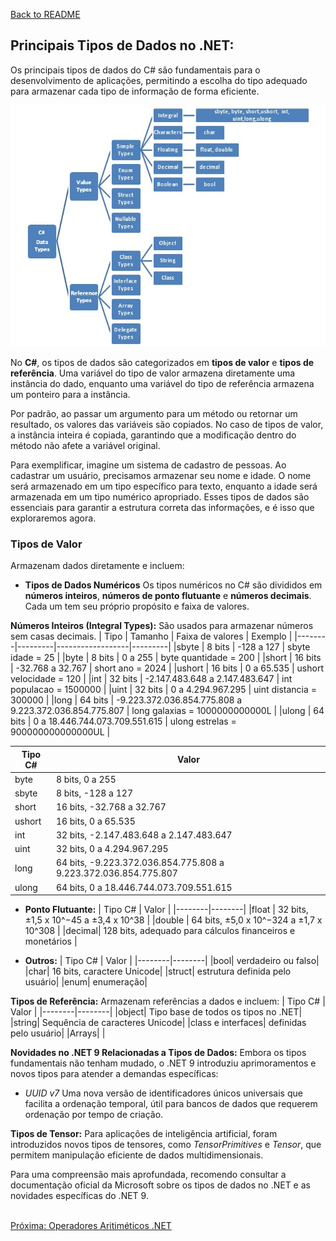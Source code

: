 [Back to README](../README.md)

## Principais Tipos de Dados no .NET:
Os principais tipos de dados do C# são fundamentais para o desenvolvimento de aplicações, permitindo a escolha do tipo adequado para armazenar cada tipo de informação de forma eficiente.

![](img/data-types.jpg)

No **C#**, os tipos de dados são categorizados em **tipos de valor** e **tipos de referência**. Uma variável do tipo de valor 
armazena diretamente uma instância do dado, enquanto uma variável do tipo de referência armazena um ponteiro para a instância.

Por padrão, ao passar um argumento para um método ou retornar um resultado, os valores das variáveis são copiados. No caso de tipos de valor, a instância inteira é copiada, garantindo que a modificação dentro do método não afete a variável original.

Para exemplificar, imagine um sistema de cadastro de pessoas. Ao cadastrar um usuário, precisamos armazenar seu nome e idade. O nome será armazenado em um tipo específico para texto, enquanto a idade será armazenada em um tipo numérico apropriado. Esses tipos de dados são essenciais para garantir a estrutura correta das informações, e é isso que exploraremos agora.

### Tipos de Valor
Armazenam dados diretamente e incluem:​

- **Tipos de Dados Numéricos**
Os tipos numéricos no C# são divididos em **números inteiros**, **números de ponto flutuante** e **números decimais**. 
Cada um tem seu próprio propósito e faixa de valores.

**Números Inteiros (Integral Types):**
São usados para armazenar números sem casas decimais.
| Tipo   | Tamanho | Faixa de valores | Exemplo |
|--------|---------|------------------|---------|
|sbyte   | 8 bits	 | -128 a 127	      | sbyte idade = 25 |
|byte	   | 8 bits	 | 0 a 255	        | byte quantidade = 200 |
|short	 | 16 bits | -32.768 a 32.767	| short ano = 2024 |
|ushort	 | 16 bits |	0 a 65.535	    | ushort velocidade = 120 |
|int	   | 32 bits |	-2.147.483.648 a 2.147.483.647 | int populacao = 1500000 |
|uint	   | 32 bits |	0 a 4.294.967.295	| uint distancia = 300000 |
|long	   | 64 bits |	-9.223.372.036.854.775.808 a 9.223.372.036.854.775.807	| long galaxias = 1000000000000L |
|ulong	 | 64 bits |	0 a 18.446.744.073.709.551.615	| ulong estrelas = 900000000000000UL |



| Tipo C# | Valor  |
|--------|--------|
|byte | 8 bits, 0 a 255 |
|sbyte | 8 bits, -128 a 127 |
|short | 16 bits, -32.768 a 32.767 |
|ushort | 16 bits, 0 a 65.535
|int | 32 bits, -2.147.483.648 a 2.147.483.647 |
|uint | 32 bits, 0 a 4.294.967.295 |
|long | 64 bits, -9.223.372.036.854.775.808 a 9.223.372.036.854.775.807 |
|ulong | 64 bits, 0 a 18.446.744.073.709.551.615 |

- **Ponto Flutuante:**
| Tipo C# | Valor  |
|--------|--------|
|float | 32 bits, ±1,5 x 10^−45 a ±3,4 x 10^38 |
|double | 64 bits, ±5,0 x 10^−324 a ±1,7 x 10^308 |
|decimal| 128 bits, adequado para cálculos financeiros e monetários |
  
- **Outros:**
| Tipo C# | Valor  |
|--------|--------|
|bool| verdadeiro ou falso|
|char| 16 bits, caractere Unicode|
|struct| estrutura definida pelo usuário|
|enum| enumeração|
  
**Tipos de Referência:** 
Armazenam referências a dados e incluem:​
| Tipo C# | Valor  |
|--------|--------|
|object| Tipo base de todos os tipos no .NET|
|string| Sequência de caracteres Unicode|​
|class e interfaces| definidas pelo usuário|
|Arrays|  |

**Novidades no .NET 9 Relacionadas a Tipos de Dados:**
Embora os tipos fundamentais não tenham mudado, o .NET 9 introduziu aprimoramentos e novos tipos para atender a demandas específicas:​

- *UUID v7* Uma nova versão de identificadores únicos universais que facilita a ordenação temporal, útil para bancos de dados que requerem ordenação por tempo de criação. ​

**Tipos de Tensor:** 
Para aplicações de inteligência artificial, foram introduzidos novos tipos de tensores, como *TensorPrimitives* e *Tensor<T>*, que permitem manipulação eficiente de dados multidimensionais. ​

Para uma compreensão mais aprofundada, recomendo consultar a documentação oficial da Microsoft sobre os tipos de dados no .NET e as novidades específicas do .NET 9.

<br/>
<div style="display: flex; justify-content: space-between;">  
  <a href="arithmetic-operators.md">Próxima: Operadores Aritiméticos .NET</a>
</div>

